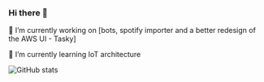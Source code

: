 ### Hi there 👋

🔭 I’m currently working on [bots, spotify importer and a better redesign of the AWS UI - Tasky]

🌱 I’m currently learning IoT architecture

<!--
**AwesomeIbex/AwesomeIbex** is a ✨ _special_ ✨ repository because its `README.md` (this file) appears on your GitHub profile.

Here are some ideas to get you started:

- 👯 I’m looking to collaborate on ...
- 🤔 I’m looking for help with ...
- 💬 Ask me about ...
- 📫 How to reach me: ...
- ⚡ Fun fact: ...
-->

![GitHub stats](https://github-readme-stats.vercel.app/api?username=AwesomeIbex&count_private=true&show_icons=true)
